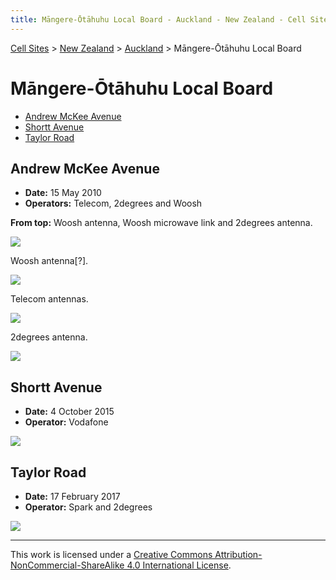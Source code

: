 ```yaml
---
title: Māngere-Ōtāhuhu Local Board - Auckland - New Zealand - Cell Sites
---
```


[Cell Sites](../../../) > [New Zealand](../../) > [Auckland](../) > Māngere-Ōtāhuhu Local Board

# Māngere-Ōtāhuhu Local Board

* [Andrew McKee Avenue](#andrew-mckee-avenue)
* [Shortt Avenue](#shortt-avenue)
* [Taylor Road](#taylor-road)

## Andrew McKee Avenue

* **Date:** 15 May 2010
* **Operators:** Telecom, 2degrees and Woosh

**From top:** Woosh antenna, Woosh microwave link and 2degrees antenna.

![](https://f001.backblazeb2.com/file/CellSites/NZ/AUK/M%C4%81ngere-%C5%8Ct%C4%81huhu/20100515-145806.jpg)

Woosh antenna[?].

![](https://f001.backblazeb2.com/file/CellSites/NZ/AUK/M%C4%81ngere-%C5%8Ct%C4%81huhu/20100515-150028.jpg)

Telecom antennas.

![](https://f001.backblazeb2.com/file/CellSites/NZ/AUK/M%C4%81ngere-%C5%8Ct%C4%81huhu/20100515-150914.jpg)

2degrees antenna.

![](https://f001.backblazeb2.com/file/CellSites/NZ/AUK/M%C4%81ngere-%C5%8Ct%C4%81huhu/20100515-151153.jpg)

## Shortt Avenue

* **Date:** 4 October 2015
* **Operator:** Vodafone

![](https://f001.backblazeb2.com/file/CellSites/NZ/AUK/M%C4%81ngere-%C5%8Ct%C4%81huhu/20151004-142532.jpg)

## Taylor Road

* **Date:** 17 February 2017
* **Operator:** Spark and 2degrees

![](https://f001.backblazeb2.com/file/CellSites/NZ/AUK/M%C4%81ngere-%C5%8Ct%C4%81huhu/20170217-131401.jpg)

---

This work is licensed under a [Creative Commons Attribution-NonCommercial-ShareAlike 4.0 International License](http://creativecommons.org/licenses/by-nc-sa/4.0/).
